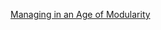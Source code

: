 [Managing in an Age of Modularity](https://web.archive.org/web/20140423091158/https://hbr.org/1997/09/managing-in-an-age-of-modularity)

